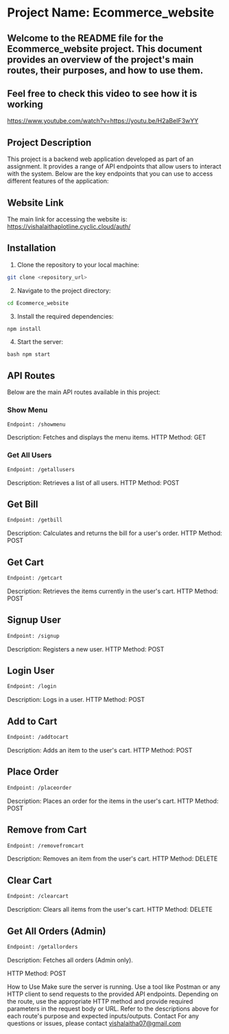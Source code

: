 ﻿# Project Name: Ecommerce_website

## Welcome to the README file for the Ecommerce_website project. This document provides an overview of the project's main routes, their purposes, and how to use them.
## Feel free to check this video to see how it is working
https://www.youtube.com/watch?v=<https://youtu.be/H2aBeIF3wYY>

## Project Description
This project is a backend web application developed as part of an assignment. It provides a range of API endpoints that allow users to interact with the system. Below are the key endpoints that you can use to access different features of the application:

## Website Link
The main link for accessing the website is: https://vishalaithaplotline.cyclic.cloud/auth/

## Installation
1. Clone the repository to your local machine:
```bash
git clone <repository_url>
```

2. Navigate to the project directory:
```bash
cd Ecommerce_website
```

3. Install the required dependencies:
```bash
npm install
```
4. Start the server:
```
bash npm start
```

## API Routes
Below are the main API routes available in this project:

### Show Menu
```bash
Endpoint: /showmenu
```
Description: Fetches and displays the menu items.
HTTP Method: GET


### Get All Users
```bash
Endpoint: /getallusers
``````
Description: Retrieves a list of all users.
HTTP Method: POST


## Get Bill
```bash
Endpoint: /getbill
```
Description: Calculates and returns the bill for a user's order.
HTTP Method: POST


## Get Cart
```bash
Endpoint: /getcart
```
Description: Retrieves the items currently in the user's cart.
HTTP Method: POST


## Signup User
```bash
Endpoint: /signup
```
Description: Registers a new user.
HTTP Method: POST


## Login User
```bash
Endpoint: /login
```
Description: Logs in a user.
HTTP Method: POST


## Add to Cart
```bash
Endpoint: /addtocart
```
Description: Adds an item to the user's cart.
HTTP Method: POST


## Place Order
```bash 
Endpoint: /placeorder
```
Description: Places an order for the items in the user's cart.
HTTP Method: POST



## Remove from Cart
```bash
Endpoint: /removefromcart
```
Description: Removes an item from the user's cart.
HTTP Method: DELETE


## Clear Cart
```bash
Endpoint: /clearcart
```
Description: Clears all items from the user's cart.
HTTP Method: DELETE


## Get All Orders (Admin)
```bash
Endpoint: /getallorders
```
Description: Fetches all orders (Admin only).

HTTP Method: POST

How to Use
Make sure the server is running.
Use a tool like Postman or any HTTP client to send requests to the provided API endpoints.
Depending on the route, use the appropriate HTTP method and provide required parameters in the request body or URL.
Refer to the descriptions above for each route's purpose and expected inputs/outputs.
Contact
For any questions or issues, please contact [vishalaitha07@gmail.com](mailto:vishalaitha007@gmail.com)
